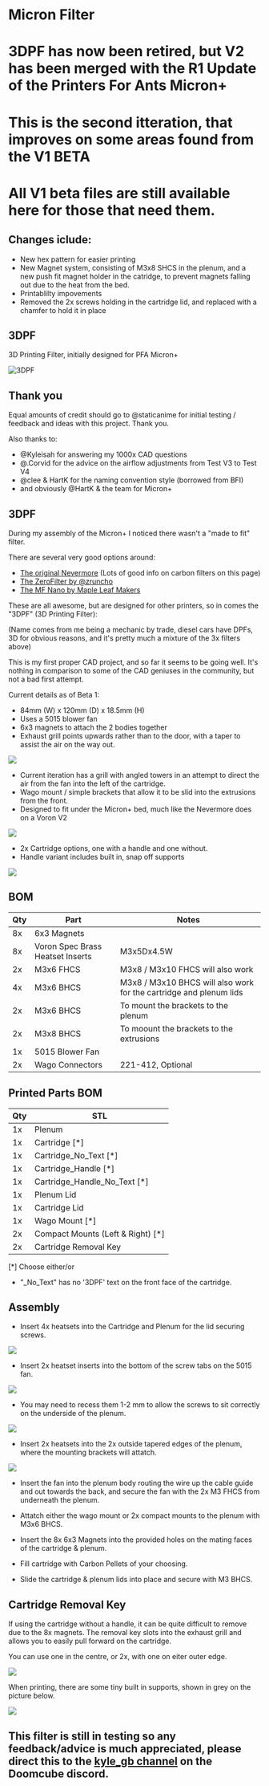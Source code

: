 # Micron Filter

# 3DPF has now been retired, but V2 has been merged with the R1 Update of the Printers For Ants Micron+

# This is the second itteration, that improves on some areas found from the V1 BETA

# All V1 beta files are still available here for those that need them. 

## Changes iclude:
- New hex pattern for easier printing
- New Magnet system, consisting of M3x8 SHCS in the plenum, and a new push fit magnet holder in the catridge, to prevent magnets falling out due to the heat from the bed.
- Printablilty impovements
- Removed the 2x screws holding in the cartridge lid, and replaced with a chamfer to hold it in place




## 3DPF
3D Printing Filter, initially designed for PFA Micron+

![3DPF](https://github.com/Jadecky/3DPF/blob/main/Beta%201/Images/3DPF.png)

## Thank you
Equal amounts of credit should go to @staticanime for initial testing / feedback and ideas with this project. Thank you.

Also thanks to: 
- @Kyleisah for answering my 1000x CAD questions
- @.Corvid for the advice on the airflow adjustments from Test V3 to Test V4
- @clee & HartK for the naming convention style (borrowed from BFI)
- and obviously @HartK & the team for Micron+

## 3DPF
During my assembly of the Micron+ I noticed there wasn't a "made to fit" filter.

There are several very good options around:
- [The original Nevermore](https://github.com/nevermore3d/Nevermore_Micro) (Lots of good info on carbon filters on this page)
- [The ZeroFilter by @zruncho](https://github.com/zruncho3d/zerofilter)
- [The MF Nano by Maple Leaf Makers](https://github.com/MapleLeafMakers/MFNano)

These are all awesome, but are designed for other printers, so in comes the "3DPF" (3D Printing Filter):

(Name comes from me being a mechanic by trade, diesel cars have DPFs, 3D for obvious reasons, and it's pretty much a mixture of the 3x filters above)

This is my first proper CAD project, and so far it seems to be going well. It's nothing in comparison to some of the CAD geniuses in the community, but not a bad first attempt.

Current details as of Beta 1:

- 84mm (W) x 120mm (D) x 18.5mm (H)
- Uses a 5015 blower fan
- 6x3 magnets to attach the 2 bodies together
- Exhaust grill points upwards rather than to the door, with a taper to assist the air on the way out.

![](https://github.com/Jadecky/3DPF/blob/main/Beta%201/Images/Sidesshot.png)

- Current iteration has a grill with angled towers in an attempt to direct the air from the fan into the left of the cartridge.
- Wago mount / simple brackets that allow it to be slid into the extrusions from the front.
- Designed to fit under the Micron+ bed, much like the Nevermore does on a Voron V2

![](https://github.com/Jadecky/3DPF/blob/main/Beta%201/Images/UnderBed.png)

- 2x Cartridge options, one with a handle and one without.
- Handle variant includes built in, snap off supports

![](https://github.com/Jadecky/3DPF/blob/main/Beta%201/Images/Support.png)

## BOM
Qty |Part|Notes
---|----|---
8x|6x3 Magnets
8x|Voron Spec Brass Heatset Inserts|M3x5Dx4.5W
2x|M3x6 FHCS|M3x8 / M3x10 FHCS will also work
4x|M3x6 BHCS|M3x8 / M3x10 BHCS will also work for the cartridge and plenum lids
2x|M3x6 BHCS|To mount the brackets to the plenum
2x|M3x8 BHCS|To moount the brackets to the extrusions
1x|5015 Blower Fan
2x|Wago Connectors|221-412, Optional


## Printed Parts BOM
Qty|STL
---|---
1x|Plenum
1x|Cartridge [*]
1x|Cartridge_No_Text [*]
1x|Cartridge_Handle [*]
1x|Cartridge_Handle_No_Text [*]
1x|Plenum Lid
1x|Cartridge Lid
1x|Wago Mount [*]
2x|Compact Mounts (Left & Right) [*]
2x|Cartridge Removal Key

[*] Choose either/or
- "_No_Text" has no '3DPF' text on the front face of the cartridge.


## Assembly

- Insert 4x heatsets into the Cartridge and Plenum for the lid securing screws.

![](https://github.com/Jadecky/3DPF/blob/main/Beta%201/Images/3DPF_nolid.png)

- Insert 2x heatset inserts into the bottom of the screw tabs on the 5015 fan.

![](https://github.com/Jadecky/3DPF/blob/main/Beta%201/Images/Fan_Inserts.png)

- You may need to recess them 1-2 mm to allow the screws to sit correctly on the underside of the plenum.

![](https://github.com/Jadecky/3DPF/blob/main/Beta%201/Images/Fan_INsert_Recess.png)

- Insert 2x heatsets into the 2x outside tapered edges of the plenum, where the mounting brackets will attatch. 

![](https://github.com/Jadecky/3DPF/blob/main/Beta%201/Images/Mount.png)

- Insert the fan into the plenum body routing the wire up the cable guide and out towards the back, and secure the fan with the 2x M3 FHCS from underneath the plenum.

- Attatch either the wago mount or 2x compact mounts to the plenum with M3x6 BHCS.

- Insert the 8x 6x3 Magnets into the provided holes on the mating faces of the cartridge & plenum.

- Fill cartridge with Carbon Pellets of your choosing.

- Slide the cartridge & plenum lids into place and secure with M3 BHCS.


## Cartridge Removal Key

If using the cartridge without a handle, it can be quite difficult to remove due to the 8x magnets. The removal key slots into the exhaust grill and allows you to easily pull forward on the cartridge.

You can use one in the centre, or 2x, with one on eiter outer edge.

![](https://github.com/Jadecky/3DPF/blob/main/Beta%201/Images/Removal_Key_Located.png)

When printing, there are some tiny built in supports, shown in grey on the picture below.

![](https://github.com/Jadecky/3DPF/blob/main/Beta%201/Images/Removal_Key.png)


## This filter is still in testing so any feedback/advice is much appreciated, please direct this to the [kyle_gb channel](https://discord.com/channels/825469421346226226/1132795892810907748) on the Doomcube discord.
